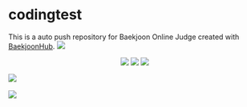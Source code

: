 # codingtest
This is a auto push repository for Baekjoon Online Judge created with [BaekjoonHub](https://github.com/BaekjoonHub/BaekjoonHub).
<img src="https://capsule-render.vercel.app/api?type=waving&color=auto&height=200&section=header&text=codingTest&fontSize=90" />

<div align="center">
	<img src="https://img.shields.io/badge/Java-007396?style=flat&logo=Java&logoColor=white" />
	<img src="https://img.shields.io/badge/HTML5-E34F26?style=flat&logo=HTML5&logoColor=white" />
	<img src="https://img.shields.io/badge/CSS3-1572B6?style=flat&logo=CSS3&logoColor=white" />
</div>

<img src="https://github-readme-stats.vercel.app/api/top-langs/?username=f1212park20@gmail.com&layout=compact"><br><br>
<img src="https://github-readme-stats.vercel.app/api?username=f1212park20@gmail.com&show_icons=true">

